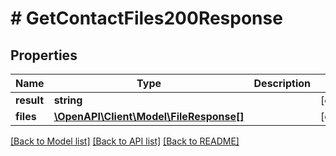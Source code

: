 # # GetContactFiles200Response

## Properties

Name | Type | Description | Notes
------------ | ------------- | ------------- | -------------
**result** | **string** |  | [optional]
**files** | [**\OpenAPI\Client\Model\FileResponse[]**](FileResponse.md) |  | [optional]

[[Back to Model list]](../../README.md#models) [[Back to API list]](../../README.md#endpoints) [[Back to README]](../../README.md)
